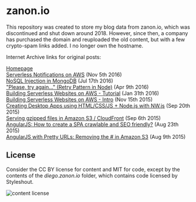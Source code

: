 # zanon.io

This repository was created to store my blog data from zanon.io, which was discontinued and shut down around 2018. However, since then, a company has purchased the domain and reuploaded the old content, but with a few crypto-spam links added. I no longer own the hostname.  

Internet Archive links for original posts:  

[Homepage](https://web.archive.org/web/20200930214234/https://zanon.io/)  
[Serverless Notifications on AWS](https://web.archive.org/web/20200930220520/https://zanon.io/posts/serverless-notifications-on-aws) (Nov 5th 2016)    
[NoSQL Injection in MongoDB](https://web.archive.org/web/20200930214531/https://zanon.io/posts/nosql-injection-in-mongodb) (Jul 17th 2016)  
["Please, try again..." (Retry Pattern in Node)](https://web.archive.org/web/20200930214711/https://zanon.io/posts/please-try-again-retry-pattern-in-node) (Apr 9th 2016)  
[Building Serverless Websites on AWS - Tutorial](https://web.archive.org/web/20200930214823/https://zanon.io/posts/building-serverless-websites-on-aws-tutorial) (Jan 31th 2016)  
[Building Serverless Websites on AWS - Intro](https://web.archive.org/web/20200930214912/https://zanon.io/posts/building-serverless-websites-on-aws-intro) (Nov 15th 2015)  
[Creating Desktop Apps using HTML/CSS/JS + Node.js with NW.js](https://web.archive.org/web/20200930215014/https://zanon.io/posts/creating-desktop-apps-using-html-css-js-nodejs-with-nwjs) (Sep 20th 2015)  
[Serving gzipped files in Amazon S3 / CloudFront](https://web.archive.org/web/20200930215112/https://zanon.io/posts/serving-gzipped-files-in-amazon-s3-cloudfront) (Sep 6th 2015)  
[AngularJS: How to create a SPA crawlable and SEO friendly?](https://web.archive.org/web/20200930215246/https://zanon.io/posts/angularjs-how-to-create-a-spa-crawlable-and-seo-friendly) (Aug 23th 2015)  
[AngularJS with Pretty URLs: Removing the # in Amazon S3](https://web.archive.org/web/20200930215324/https://zanon.io/posts/angularjs-with-pretty-urls-removing-the-in-amazon-s3) (Aug 9th 2015)  

## License

Consider the CC BY license for content and MIT for code, except by the contents of the *diego.zanon.io* folder, which contains code licensed by Styleshout.

![content license](https://licensebuttons.net/l/by/3.0/88x31.png)
